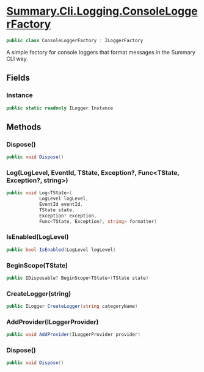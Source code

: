 # [Summary.Cli.Logging.ConsoleLoggerFactory](../src/Cli/Logging/ConsoleLoggerFactory.cs#L8)
```cs
public class ConsoleLoggerFactory : ILoggerFactory
```

A simple factory for console loggers that format messages in the Summary CLI way.

## Fields
### Instance
```cs
public static readonly ILogger Instance
```

## Methods
### Dispose()
```cs
public void Dispose()
```

### Log<TState>(LogLevel, EventId, TState, Exception?<Exception>, Func<TState, Exception?<Exception>, string>)
```cs
public void Log<TState>(
            LogLevel logLevel,
            EventId eventId,
            TState state,
            Exception? exception,
            Func<TState, Exception?, string> formatter)
```

### IsEnabled(LogLevel)
```cs
public bool IsEnabled(LogLevel logLevel)
```

### BeginScope<TState>(TState)
```cs
public IDisposable? BeginScope<TState>(TState state)
```

### CreateLogger(string)
```cs
public ILogger CreateLogger(string categoryName)
```

### AddProvider(ILoggerProvider)
```cs
public void AddProvider(ILoggerProvider provider)
```

### Dispose()
```cs
public void Dispose()
```

